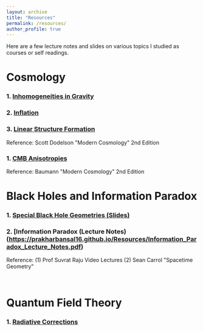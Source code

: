 ```yaml
---
layout: archive
title: "Resources"
permalink: /resources/
author_profile: true
---
```


<!--{% include base_path %}

{% for post in site.teaching reversed %}
  {% include archive-single.html %}
{% endfor %}-->

Here are a few lecture notes and slides on various topics I studied as courses or self readings.
# Cosmology


### 1. [Inhomogeneities in Gravity](https://prakharbansal16.github.io/Resources/Dodelson_Ch7.pdf)


### 2. [Inflation](https://prakharbansal16.github.io/Resources/Dodelson_Ch7.pdf)



### 3. [Linear Structure Formation](https://prakharbansal16.github.io/Resources/Ch8_Dodelson.pdf)

Reference: Scott Dodelson "Modern Cosmology" 2nd Edition

### 1. [CMB Anisotropies]() 
Reference: Baumann "Modern Cosmology" 2nd Edition
<br/>


# Black Holes and  Information Paradox


### 1. [Special Black Hole Geometries (Slides)](https://prakharbansal16.github.io/Resources/SPBH.pdf)

### 2. [Information Paradox (Lecture Notes)(https://prakharbansal16.github.io/Resources/Information_Paradox_Lecture_Notes.pdf)
Reference: (1) Prof Suvrat Raju Video Lectures (2) Sean Carrol "Spacetime Geometry"

<br/>

# Quantum Field Theory

### 1. [Radiative Corrections]()

